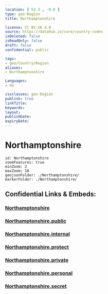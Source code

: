 ```yaml
---
location: [ 52.3 , -0.8 ] 
type: geo-Region
title: Northamptonshire

license: CC BY-SA 4.0
source: https://datahub.io/core/country-codes
isDeleted: false
isReadOnly: false
draft: false
confidential: public

tags:
- geo/Country/Region
aliases:
- Northamptonshire

Languages:
- de

cssclasses: geo-Region
publish: true
linkTitle: 
keywords: 
layout: 
publishDate: 
expiryDate: 
---
```


# Northamptonshire

```leaflet
id: Northamptonshire
zoomFeatures: true 
minZoom: 2 
maxZoom: 18
geojsonFolder: ./Northamptonshire/
markerFolder: ./Northamptonshire/
```


## Confidential Links & Embeds: 

### [Northamptonshire](/_Standards/Earth/Continent/Europe/Europe~North/UK/England/Regions~England/East_Midlands/Northamptonshire.md) 

### [Northamptonshire.public](/_public/Earth/Continent/Europe/Europe~North/UK/England/Regions~England/East_Midlands/Northamptonshire.public.md) 

### [Northamptonshire.internal](/_internal/Earth/Continent/Europe/Europe~North/UK/England/Regions~England/East_Midlands/Northamptonshire.internal.md) 

### [Northamptonshire.protect](/_protect/Earth/Continent/Europe/Europe~North/UK/England/Regions~England/East_Midlands/Northamptonshire.protect.md) 

### [Northamptonshire.private](/_private/Earth/Continent/Europe/Europe~North/UK/England/Regions~England/East_Midlands/Northamptonshire.private.md) 

### [Northamptonshire.personal](/_personal/Earth/Continent/Europe/Europe~North/UK/England/Regions~England/East_Midlands/Northamptonshire.personal.md) 

### [Northamptonshire.secret](/_secret/Earth/Continent/Europe/Europe~North/UK/England/Regions~England/East_Midlands/Northamptonshire.secret.md)

